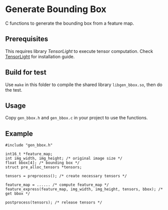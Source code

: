 # Generate Bounding Box

C functions to generate the bounding box from a feature map.

## Prerequisites
This requires library *TensorLight* to execute tensor computation.
Check [TensorLight](https://github.com/zhaozhixu/TensorLight) for installation guide.

## Build for test
Use `make` in this folder to compile the shared library `libgen_bbox.so`,
then do the test.

## Usage
Copy `gen_bbox.h` and `gen_bbox.c` in your project to use the functions.

## Example
```
#include "gen_bbox.h"

int16_t *feature_map;
int img_width, img_height; /* original image size */
float bbox[4]; /* bounding box */
struct pre_alloc_tensors *tensors;

tensors = preprocess(); /* create necessary tensors */

feature_map = ...... /* compute feature_map */
feature_express(feature_map, img_width, img_height, tensors, bbox); /* get bbox */

postprocess(tensors); /* release tensors */

```
